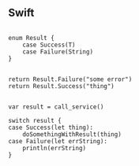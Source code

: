 ## Swift

<pre><code data-trim data-noescape>
enum Result<T> {
    case Success(T)
    case Failure(String)
}
</code></pre>

<pre><code data-trim data-noescape>
return Result.Failure("some error")
return Result.Success("thing")
</code></pre>

<pre><code data-trim data-noescape>
var result = call_service()

switch result {
case Success(let thing):
    doSomethingWithResult(thing)
case Failure(let errString):
    println(errString)
}
</code></pre>